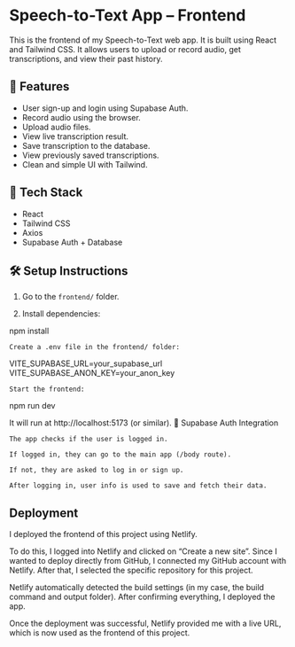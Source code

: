 # Speech-to-Text App – Frontend

This is the frontend of my Speech-to-Text web app. It is built using React and Tailwind CSS. It allows users to upload or record audio, get transcriptions, and view their past history.

## 🧾 Features

- User sign-up and login using Supabase Auth.
- Record audio using the browser.
- Upload audio files.
- View live transcription result.
- Save transcription to the database.
- View previously saved transcriptions.
- Clean and simple UI with Tailwind.

## 🧰 Tech Stack

- React
- Tailwind CSS
- Axios
- Supabase Auth + Database

## 🛠 Setup Instructions

1. Go to the `frontend/` folder.

2. Install dependencies:

npm install

    Create a .env file in the frontend/ folder:

VITE_SUPABASE_URL=your_supabase_url
VITE_SUPABASE_ANON_KEY=your_anon_key

    Start the frontend:

npm run dev

It will run at http://localhost:5173 (or similar).
🔗 Supabase Auth Integration

    The app checks if the user is logged in.

    If logged in, they can go to the main app (/body route).

    If not, they are asked to log in or sign up.

    After logging in, user info is used to save and fetch their data.

## Deployment

I deployed the frontend of this project using Netlify.

To do this, I logged into Netlify and clicked on “Create a new site”. Since I wanted to deploy directly from GitHub, I connected my GitHub account with Netlify. After that, I selected the specific repository for this project.

Netlify automatically detected the build settings (in my case, the build command and output folder). After confirming everything, I deployed the app.

Once the deployment was successful, Netlify provided me with a live URL, which is now used as the frontend of this project.
